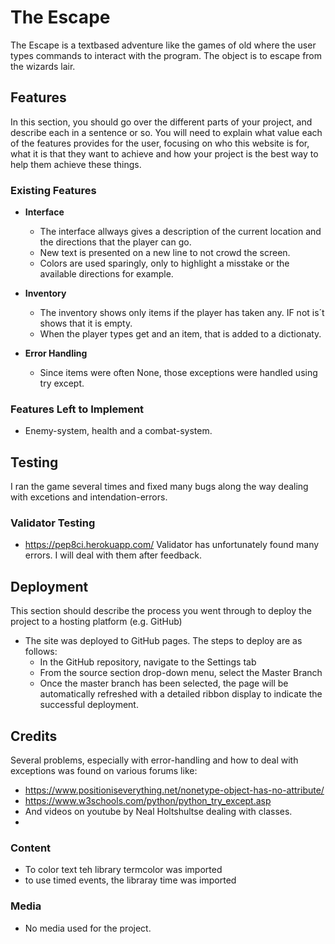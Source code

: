 # The Escape

The Escape is a textbased adventure like the games of old where the user types commands to interact with the program. The object is to escape from the wizards lair.

## Features 

In this section, you should go over the different parts of your project, and describe each in a sentence or so. You will need to explain what value each of the features provides for the user, focusing on who this website is for, what it is that they want to achieve and how your project is the best way to help them achieve these things.

### Existing Features

- __Interface__

  - The interface allways gives a description of the current location and the directions that the player can go.
  - New text is presented on a new line to not crowd the screen.
  - Colors are used sparingly, only to highlight a misstake or the available directions for example. 


- __Inventory__

  - The inventory shows only items if the player has taken any. IF not is´t shows that it is empty.
  - When the player types get and an item, that is added to a dictionaty.


- __Error Handling__

  - Since items were often None, those exceptions were handled using try except.


### Features Left to Implement

- Enemy-system, health and a combat-system.

## Testing 

I ran the game several times and fixed many bugs along the way dealing with excetions and intendation-errors.


### Validator Testing 
- https://pep8ci.herokuapp.com/ Validator has unfortunately found many errors. I will deal with them after feedback.


## Deployment

This section should describe the process you went through to deploy the project to a hosting platform (e.g. GitHub) 

- The site was deployed to GitHub pages. The steps to deploy are as follows: 
  - In the GitHub repository, navigate to the Settings tab 
  - From the source section drop-down menu, select the Master Branch
  - Once the master branch has been selected, the page will be automatically refreshed with a detailed ribbon display to indicate the successful deployment. 


## Credits 

Several problems, especially with error-handling and how to deal with exceptions was found on various forums like:
- https://www.positioniseverything.net/nonetype-object-has-no-attribute/
- https://www.w3schools.com/python/python_try_except.asp
- And videos on youtube by Neal Holtshultse dealing with classes.
- 
### Content 

- To color text teh library termcolor was imported
- to use timed events, the libraray time was imported

### Media

- No media used for the project.
